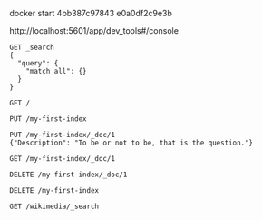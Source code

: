 docker start 4bb387c97843 e0a0df2c9e3b

http://localhost:5601/app/dev_tools#/console

```
GET _search
{
  "query": {
    "match_all": {}
  }
}

GET /

PUT /my-first-index

PUT /my-first-index/_doc/1
{"Description": "To be or not to be, that is the question."}

GET /my-first-index/_doc/1

DELETE /my-first-index/_doc/1

DELETE /my-first-index

GET /wikimedia/_search
```